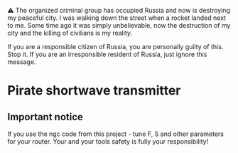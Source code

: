 :warning: The organized criminal group has occupied Russia and now is destroying my peaceful city. I was walking down the street when a rocket landed next to me. Some time ago it was simply unbelievable, now the destruction of my city and the killing of civilians is my reality.

If you are a responsible citizen of Russia, you are personally guilty of this. Stop it. If you are an irresponsible resident of Russia, just ignore this message.

# Pirate shortwave transmitter

## Important notice
If you use the ngc code from this project - tune F, S and other parameters for your router. Your and your tools safety is fully your responsibility!
